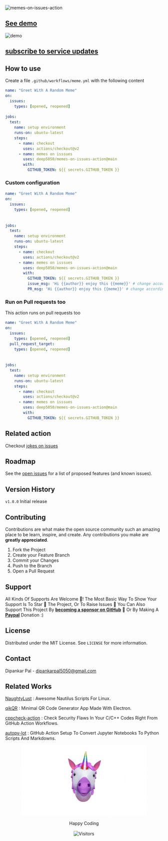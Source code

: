 ![memes-on-issues-action](https://socialify.git.ci/deep5050/memes-on-issues-action/image?description=1&descriptionEditable=Greet%20the%20issue%20raiser%20with%20a%20customizable%20message%20and%20a%20bonus%20programming%20meme%20&font=KoHo&forks=1&issues=1&language=1&owner=1&pattern=Brick%20Wall&pulls=1&stargazers=1&theme=Light)


## [See demo](https://github.com/deep5050/memes-on-issues-action/issues/1#issuecomment-728134188)
![demo](https://user-images.githubusercontent.com/27947066/99762392-6812ae00-2b1e-11eb-9e7f-e2040ed0a843.png)

## [subscribe to service updates](https://github.com/deep5050/memes-on-issues-action/issues/2)
## How to use

Create a file `.github/workflows/meme.yml` with the following content

```yaml
name: "Greet With A Random Meme"
on:
  issues:
    types: [opened, reopened]

jobs:
  test:
    name: setup environment
    runs-on: ubuntu-latest
    steps:
      - name: checkout
        uses: actions/checkout@v2
      - name: memes on isssues
        uses: deep5050/memes-on-issues-action@main
        with:
          GITHUB_TOKEN: ${{ secrets.GITHUB_TOKEN }}

```
### Custom configuration

```yaml
name: "Greet With A Random Meme"
on:
  issues:
    types: [opened, reopened]


jobs:
  test:
    name: setup environment
    runs-on: ubuntu-latest
    steps:
      - name: checkout
        uses: actions/checkout@v2
      - name: memes on isssues
        uses: deep5050/memes-on-issues-action@main
        with:
          GITHUB_TOKEN: ${{ secrets.GITHUB_TOKEN }}
          issue_msg: 'Hi {{author}} enjoy this {{meme}}' # change accordingly
          PR_msg: 'Hi {{author}} enjoy this {{meme}}' # change accordingly

```


### Run on Pull requests too

This action runs on pull requests too

```yaml
name: "Greet With A Random Meme"
on:
  issues:
    types: [opened, reopened]
  pull_request_target:
    types: [opened, reopened]


jobs:
  test:
    name: setup environment
    runs-on: ubuntu-latest
    steps:
      - name: checkout
        uses: actions/checkout@v2
      - name: memes on isssues
        uses: deep5050/memes-on-issues-action@main
        with:
          GITHUB_TOKEN: ${{ secrets.GITHUB_TOKEN }}

```


## Related action

Checkout [jokes on issues ](https://github.com/deep5050/MastJokeMara)

<!-- ROADMAP -->
## Roadmap

See the [open issues](https://github.com/deep5050/memes-on-issues-action/issues) for a list of proposed features (and known issues).


## Version History

`v1.0.0` Initial release


<!-- CONTRIBUTING -->
## Contributing

Contributions are what make the open source community such an amazing place to be learn, inspire, and create. Any contributions you make are **greatly appreciated**.

1. Fork the Project
2. Create your Feature Branch 
3. Commit your Changes 
4. Push to the Branch 
5. Open a Pull Request


## Support

All Kinds Of Supports Are Welcome :raised_hands:! The Most Basic Way To Show Your Support Is To Star :star2: The Project, Or To Raise Issues :speech_balloon: You Can Also Support This Project By [**becoming a sponsor on GitHub**](https://github.com/sponsors/deep5050) :clap: Or By Making A [**Paypal**](https://paypal.me/deep5050) Donation :)

<!-- LICENSE -->
## License

Distributed under the MIT License. See `LICENSE` for more information.



<!-- CONTACT -->
## Contact

Dipankar Pal - dipankarpal5050@gmail.com



## Related Works
[NaughtyLust](https://github.com/deep5050/NaughtyLust) : Awesome Nautilus Scripts For Linux.

[qikQR](https://github.com/deep5050/qikQR) : Minimal QR Code Generator App Made With Electron.

[cppcheck-action](https://github.com/deep5050/cppcheck-action) : Check Security Flaws In Your C/C++ Codes Right From GitHub Action Workflows.

[autopy-lot](https://github.com/deep5050/autopy-lot) : GitHub Action Setup To Convert Jupyter Notebooks To Python Scripts And Markdowns.

<div align=center>
<p align=center><img align=center src="https://raw.githubusercontent.com/liyasthomas/templates/master/assets/logo.gif" alt="unicorn" width="400">
</p>
<p align=center>Happy Coding</p>
  
<p align=center><img align=center  src="https://visitor-badge.laobi.icu/badge?page_id=deep5050.memes-on-issues-action" alt="Visitors">  </p>

</div>
